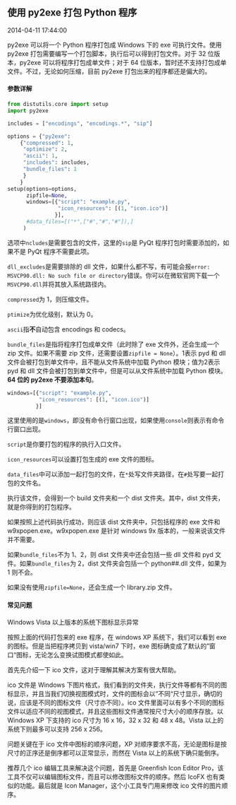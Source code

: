 ## 使用 py2exe 打包 Python 程序

2014-04-11 17:44:00

py2exe 可以将一个 Python 程序打包成 Windows 下的 exe 可执行文件。使用 py2exe 打包需要编写一个打包脚本，执行后可以得到打包文件。对于 32 位版本，py2exe 可以将程序打包成单文件；对于 64 位版本，暂时还不支持打包成单文件。不过，无论如何压缩，目前 py2exe 打包出来的程序都还是偏大的。

#### 参数详解

```python
from distutils.core import setup
import py2exe

includes = ["encodings", "encodings.*", "sip"]

options = {"py2exe":
    {"compressed": 1,
     "optimize": 2,
     "ascii": 1,
     "includes": includes,
     "bundle_files": 1
     }
    }
setup(options=options,
      zipfile=None,
      windows=[{"script": "example.py",
                "icon_resources": [(1, "icon.ico")]
               }],
      #data_files=[("*",["#","#","#"]),]
     )
```

选项中`ncludes`是需要包含的文件，这里的`sip`是 PyQt 程序打包时需要添加的，如果不是 PyQt 程序不需要此项。

`dll_excludes`是需要排除的 dll 文件，如果什么都不写，有可能会报`error: MSVCP90.dll: No such file or directory`错误。你可以在微软官网下载一个`MSVCP90.dll`并将其放入系统路径内。

`compressed`为 1，则压缩文件。

`ptimize`为优化级别，默认为 0。

`ascii`指**不**自动包含 encodings 和 codecs。

`bundle_files`是指将程序打包成单文件（此时除了 exe 文件外，还会生成一个 zip 文件。如果不需要 zip 文件，还需要设置`zipfile = None`）。1表示 pyd 和 dll 文件会被打包到单文件中，且不能从文件系统中加载 Python 模块；值为2表示 pyd 和 dll 文件会被打包到单文件中，但是可以从文件系统中加载 Python 模块。**64 位的 py2exe 不要添加本句**。

```python
windows=[{"script": "example.py",
          "icon_resources": [(1, "icon.ico")]
         }]
```

这里使用的是`windows`，即没有命令行窗口出现，如果使用`console`则表示有命令行窗口出现。

`script`是你要打包的程序的执行入口文件。

`icon_resources`可以设置打包生成的 exe 文件的图标。

`data_files`中可以添加一起打包的文件，在`*`处写文件夹路径，在`#`处写要一起打包的文件名。

执行该文件，会得到一个 build 文件夹和一个 dist 文件夹。其中，dist 文件夹，就是你得到的打包程序。

如果按照上述代码执行成功，则应该 dist 文件夹中，只包括程序的 exe 文件和w9xpopen.exe。w9xpopen.exe 是针对 windows 9x 版本的，一般来说该文件并不需要。

如果`bundle_files`不为 1、2，则 dist 文件夹中还会包括一些 dll 文件和 pyd 文件。如果`bundle_files`为 2，dist 文件夹会包括一个 python##.dll 文件，如果为 1 则不会。

如果没有使用`zipfile=None`，还会生成一个 library.zip 文件。

#### 常见问题

Windows Vista 以上版本的系统下图标显示异常

按照上面的代码打包来的 exe 程序，在 windows XP 系统下，我们可以看到 exe 的图标。但是当把程序拷贝到 vista/win7 下时，exe 图标确变成了默认的”窗口“图标，无论怎么变换试图模式都使如此。

首先先介绍一下 ico 文件，这对于理解其解决方案有很大帮助。

ico 文件是 Windows 下图片格式，我们看到的文件夹，执行文件等都有不同的图标显示，并且当我们切换视图模式时，文件的图标会以”不同“尺寸显示，确切的说，应该是不同的图标文件（尺寸亦不同）。ico 文件里面可以有多个不同的图标文件以适应不同的视图模式，并且这些图标文件通常按尺寸大小的顺序存放。以 Windows XP 下支持的 ico 尺寸为 16 x 16，32 x 32 和 48 x 48。Vista 以上的系统下则最多可以支持 256 x 256。

问题关键在于 ico 文件中图标的顺序问题，XP 对顺序要求不高，无论是图标是按尺寸的正序还是倒序都可以正常显示，而然在 Vista 以上的系统下确只能倒序。

推荐几个 ico 编辑工具来解决这个问题，首先是 Greenfish Icon Editor Pro，该工具不仅可以编辑图标文件，而且可以修改图标文件的顺序。然后 IcoFX 也有类似的功能。最后就是 Icon Manager，这个小工具专门用来修改 ico 文件的图片顺序。